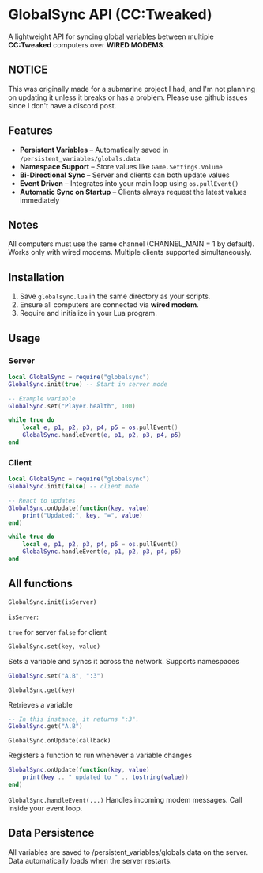 # GlobalSync API (CC:Tweaked)

A lightweight API for syncing global variables between multiple **CC:Tweaked** computers over **WIRED MODEMS**.

## NOTICE

This was originally made for a submarine project I had, and I'm not planning on updating it unless it breaks or has a problem. Please use github issues since I don't have a discord post.

## Features
- **Persistent Variables** – Automatically saved in `/persistent_variables/globals.data`
- **Namespace Support** – Store values like `Game.Settings.Volume`
- **Bi-Directional Sync** – Server and clients can both update values
- **Event Driven** – Integrates into your main loop using `os.pullEvent()`
- **Automatic Sync on Startup** – Clients always request the latest values immediately

## Notes

All computers must use the same channel (CHANNEL_MAIN = 1 by default).
Works only with wired modems.
Multiple clients supported simultaneously.

## Installation
1. Save `globalsync.lua` in the same directory as your scripts.
2. Ensure all computers are connected via **wired modem**.
3. Require and initialize in your Lua program.

## Usage

### Server
```lua
local GlobalSync = require("globalsync")
GlobalSync.init(true) -- Start in server mode

-- Example variable
GlobalSync.set("Player.health", 100)

while true do
    local e, p1, p2, p3, p4, p5 = os.pullEvent()
    GlobalSync.handleEvent(e, p1, p2, p3, p4, p5)
end
```

### Client
```lua
local GlobalSync = require("globalsync")
GlobalSync.init(false) -- client mode

-- React to updates
GlobalSync.onUpdate(function(key, value)
    print("Updated:", key, "=", value)
end)

while true do
    local e, p1, p2, p3, p4, p5 = os.pullEvent()
    GlobalSync.handleEvent(e, p1, p2, p3, p4, p5)
end
```

## All functions

`GlobalSync.init(isServer)`

`isServer`:

`true` for server
`false` for client

`GlobalSync.set(key, value)`

Sets a variable and syncs it across the network.
Supports namespaces
```lua
GlobalSync.set("A.B", ":3")
```

`GlobalSync.get(key)`

Retrieves a variable
```lua
-- In this instance, it returns ":3".
GlobalSync.get("A.B")
```


`GlobalSync.onUpdate(callback)`

Registers a function to run whenever a variable changes
```lua
GlobalSync.onUpdate(function(key, value)
    print(key .. " updated to " .. tostring(value))
end)
```

`GlobalSync.handleEvent(...)`
Handles incoming modem messages.
Call inside your event loop.

## Data Persistence

All variables are saved to /persistent_variables/globals.data on the server.
Data automatically loads when the server restarts.